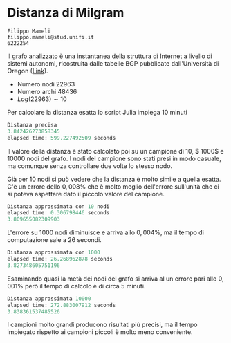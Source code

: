 # Distanza di Milgram

```
Filippo Mameli
filippo.mameli@stud.unifi.it
6222254
```
Il grafo analizzato è una instantanea della struttura di Internet a livello di sistemi autonomi, ricostruita dalle tabelle BGP pubblicate dall'Università di Oregon ([Link](http://www-personal.umich.edu/~mejn/netdata/)).
- Numero nodi $22963$
- Numero archi $48436$
- $Log(22963) \sim  10$

Per calcolare la distanza esatta lo script Julia impiega 10 minuti
``` Julia
Distanza precisa
3.842426273858345
elapsed time: 599.227492509 seconds
```
Il valore della distanza è stato calcolato poi su un campione di $10$, $ 1000$ e $10000$ nodi del grafo. I nodi del campione sono stati presi in modo casuale, ma comunque senza controllare due volte lo stesso nodo.

Già per $10$ nodi si può vedere che la distanza è molto simile a quella esatta.
C'è un errore dello $0,008\%$ che è molto meglio dell'errore sull'unità che ci si poteva aspettare dato il piccolo valore del campione.
```Julia
Distanza approssimata con 10 nodi
elapsed time: 0.306798446 seconds
3.809655082309903
```
L'errore su $1000$ nodi diminuisce e arriva allo $0,004\%$, ma il tempo di computazione sale a $26$ secondi.
```Julia
Distanza approssimata con 1000
elapsed time: 26.268962878 seconds
3.827348605751196
```
Esaminando quasi la metà dei nodi del grafo si arriva al un errore pari allo $0,001\%$ però il tempo di calcolo è di circa $5$ minuti.

```Julia
Distanza approssimata 10000
elapsed time: 272.883007912 seconds
3.838361537485526
```

I campioni molto grandi producono risultati più precisi, ma il tempo impiegato rispetto ai campioni piccoli è molto meno conveniente.
